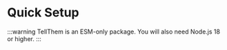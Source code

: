 # Quick Setup

:::warning
TellThem is an ESM-only package. You will also need Node.js 18 or higher.
:::
